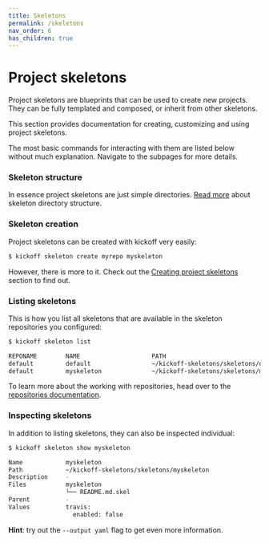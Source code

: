 ```yaml
---
title: Skeletons
permalink: /skeletons
nav_order: 6
has_children: true
---
```


# Project skeletons

Project skeletons are blueprints that can be used to create new projects. They
can be fully templated and composed, or inherit from other skeletons.

This section provides documentation for creating, customizing and using project
skeletons.

The most basic commands for interacting with them are listed below without much
explanation. Navigate to the subpages for more details.

### Skeleton structure

In essence project skeletons are just simple directories. [Read
more](/skeletons/structure) about skeleton directory structure.

### Skeleton creation

Project skeletons can be created with kickoff very easily:

```bash
$ kickoff skeleton create myrepo myskeleton
```

However, there is more to it. Check out the [Creating project
skeletons](/skeletons/creating-skeletons) section to find out.

### Listing skeletons

This is how you list all skeletons that are available in the skeleton
repositories you configured:

```bash
$ kickoff skeleton list

REPONAME        NAME                    PATH
default         default                 ~/kickoff-skeletons/skeletons/default
default         myskeleton              ~/kickoff-skeletons/skeletons/myskeleton
```

To learn more about the working with repositories, head over to the
[repositories documentation](/repositories).

### Inspecting skeletons

In addition to listing skeletons, they can also be inspected individual:

```bash
$ kickoff skeleton show myskeleton

Name            myskeleton
Path            ~/kickoff-skeletons/skeletons/myskeleton
Description     -
Files           myskeleton
                └── README.md.skel
Parent          -
Values          travis:
                  enabled: false
```

**Hint**: try out the `--output yaml` flag to get even more information.
